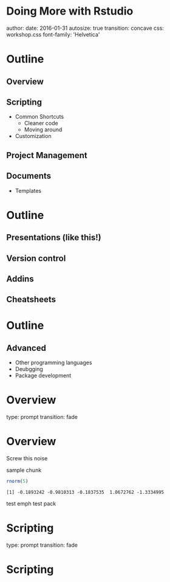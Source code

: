 Doing More with Rstudio
========================================================
author:
date: 2016-01-31
autosize: true
transition: concave
css: workshop.css
font-family: 'Helvetica'

Outline
========================================================
## Overview
## Scripting
- Common Shortcuts
  - Cleaner code
  - Moving around
- Customization

## Project Management
## Documents
-  Templates

Outline
========================================================

## Presentations (like this!)
## Version control
## Addins
## Cheatsheets

Outline
========================================================

## Advanced
- Other programming languages
- Deubgging
- Package development



Overview
========================================================
type: prompt
transition: fade

Overview
========================================================
Screw this noise

sample chunk

```r
rnorm(5)
```

```
[1] -0.1893242 -0.9810313 -0.1837535  1.0672762 -1.3334995
```

<span class="emph">test emph</span>
<span class="pack">test pack</span>



Scripting
========================================================
type: prompt
transition: fade

Scripting
========================================================
